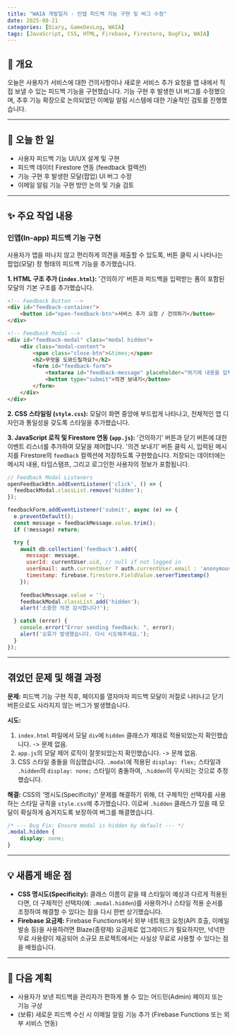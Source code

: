 ```yaml
---
title: "WAIA 개발일지 - 인앱 피드백 기능 구현 및 버그 수정"
date: 2025-08-21
categories: [Diary, GameDevLog, WAIA]
tags: [JavaScript, CSS, HTML, Firebase, Firestore, BugFix, WAIA]
---
```


## 👋 개요

오늘은 사용자가 서비스에 대한 건의사항이나 새로운 서비스 추가 요청을 앱 내에서 직접 보낼 수 있는 피드백 기능을 구현했습니다. 기능 구현 후 발생한 UI 버그를 수정했으며, 추후 기능 확장으로 논의되었던 이메일 알림 시스템에 대한 기술적인 검토를 진행했습니다.

---

## 📝 오늘 한 일

- 사용자 피드백 기능 UI/UX 설계 및 구현
- 피드백 데이터 Firestore 연동 (feedback 컬렉션)
- 기능 구현 후 발생한 모달(팝업) UI 버그 수정
- 이메일 알림 기능 구현 방안 논의 및 기술 검토

---

## ✨ 주요 작업 내용

### 인앱(In-app) 피드백 기능 구현

사용자가 앱을 떠나지 않고 편리하게 의견을 제출할 수 있도록, 버튼 클릭 시 나타나는 팝업(모달) 창 형태의 피드백 기능을 추가했습니다.

**1. HTML 구조 추가 (`index.html`):**
'건의하기' 버튼과 피드백을 입력받는 폼이 포함된 모달의 기본 구조를 추가했습니다.

```html
<!-- Feedback Button -->
<div id="feedback-container">
    <button id="open-feedback-btn">서비스 추가 요청 / 건의하기</button>
</div>

<!-- Feedback Modal -->
<div id="feedback-modal" class="modal hidden">
    <div class="modal-content">
        <span class="close-btn">&times;</span>
        <h2>무엇을 도와드릴까요?</h2>
        <form id="feedback-form">
            <textarea id="feedback-message" placeholder="여기에 내용을 입력하세요..." required></textarea>
            <button type="submit">의견 보내기</button>
        </form>
    </div>
</div>
```

**2. CSS 스타일링 (`style.css`):**
모달이 화면 중앙에 부드럽게 나타나고, 전체적인 앱 디자인과 통일성을 갖도록 스타일을 추가했습니다.

**3. JavaScript 로직 및 Firestore 연동 (`app.js`):**
'건의하기' 버튼과 닫기 버튼에 대한 이벤트 리스너를 추가하여 모달을 제어합니다. '의견 보내기' 버튼 클릭 시, 입력된 메시지를 Firestore의 `feedback` 컬렉션에 저장하도록 구현했습니다. 저장되는 데이터에는 메시지 내용, 타임스탬프, 그리고 로그인한 사용자의 정보가 포함됩니다.

```javascript
// Feedback Modal Listeners
openFeedbackBtn.addEventListener('click', () => {
  feedbackModal.classList.remove('hidden');
});

feedbackForm.addEventListener('submit', async (e) => {
  e.preventDefault();
  const message = feedbackMessage.value.trim();
  if (!message) return;

  try {
    await db.collection('feedback').add({
      message: message,
      userId: currentUser.uid, // null if not logged in
      userEmail: auth.currentUser ? auth.currentUser.email : 'anonymous',
      timestamp: firebase.firestore.FieldValue.serverTimestamp()
    });
    
    feedbackMessage.value = '';
    feedbackModal.classList.add('hidden');
    alert('소중한 의견 감사합니다!');

  } catch (error) {
    console.error("Error sending feedback: ", error);
    alert('오류가 발생했습니다. 다시 시도해주세요.');
  }
});
```

---

## 겪었던 문제 및 해결 과정

**문제:** 피드백 기능 구현 직후, 페이지를 열자마자 피드백 모달이 저절로 나타나고 닫기 버튼으로도 사라지지 않는 버그가 발생했습니다.

**시도:**
1.  `index.html` 파일에서 모달 `div`에 `hidden` 클래스가 제대로 적용되었는지 확인했습니다. -> 문제 없음.
2.  `app.js`의 모달 제어 로직이 잘못되었는지 확인했습니다. -> 문제 없음.
3.  CSS 스타일 충돌을 의심했습니다. `.modal`에 적용된 `display: flex;` 스타일과 `.hidden`의 `display: none;` 스타일이 충돌하여, `.hidden`이 무시되는 것으로 추정했습니다.

**해결:** CSS의 '명시도(Specificity)' 문제를 해결하기 위해, 더 구체적인 선택자를 사용하는 스타일 규칙을 `style.css`에 추가했습니다. 이로써 `.hidden` 클래스가 있을 때 모달이 확실하게 숨겨지도록 보장하여 버그를 해결했습니다.

```css
/* --- Bug Fix: Ensure modal is hidden by default --- */
.modal.hidden {
    display: none;
}
```

---

## 💡 새롭게 배운 점

*   **CSS 명시도(Specificity):** 클래스 이름이 같을 때 스타일이 예상과 다르게 적용된다면, 더 구체적인 선택자(예: `.modal.hidden`)를 사용하거나 스타일 적용 순서를 조정하여 해결할 수 있다는 점을 다시 한번 상기했습니다.
*   **Firebase 요금제:** Firebase Functions에서 외부 네트워크 요청(API 호출, 이메일 발송 등)을 사용하려면 Blaze(종량제) 요금제로 업그레이드가 필요하지만, 넉넉한 무료 사용량이 제공되어 소규모 프로젝트에서는 사실상 무료로 사용할 수 있다는 점을 배웠습니다.

---

## 🚀 다음 계획

*   사용자가 보낸 피드백을 관리자가 편하게 볼 수 있는 어드민(Admin) 페이지 또는 기능 구상
*   (보류) 새로운 피드백 수신 시 이메일 알림 기능 추가 (Firebase Functions 또는 외부 서비스 연동)
